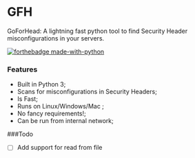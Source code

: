# GFH
GoForHead: A lightning fast python tool to find Security Header misconfigurations in your servers.

[![forthebadge made-with-python](http://ForTheBadge.com/images/badges/made-with-python.svg)](https://www.python.org/)
### Features

- Built in Python 3;
- Scans for misconfigurations in Security Headers;
- Is Fast;
- Runs on Linux/Windows/Mac ;
- No fancy requirements!;
- Can be run from internal network;

###Todo
- [ ] Add support for read from file

